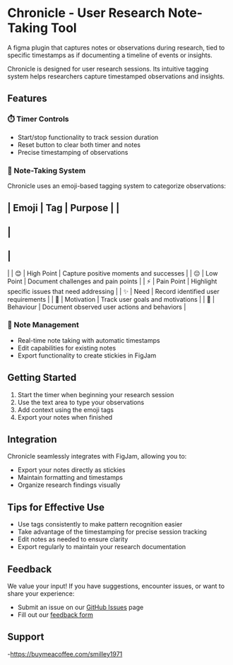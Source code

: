 # Chronicle - User Research Note-Taking Tool
A figma plugin that captures notes or observations during research, tied to specific timestamps as if documenting a timeline of events or insights. 

Chronicle is designed for user research sessions. Its intuitive tagging system helps researchers capture timestamped observations and insights.

## Features

### ⏱️ Timer Controls
- Start/stop functionality to track session duration
- Reset button to clear both timer and notes
- Precise timestamping of observations

### 📝 Note-Taking System
Chronicle uses an emoji-based tagging system to categorize observations:

|
 Emoji 
|
 Tag 
|
 Purpose 
|
|
-------
|
-----
|
---------
|
|
 😊 
|
 High Point 
|
 Capture positive moments and successes 
|
|
 😔 
|
 Low Point 
|
 Document challenges and pain points 
|
|
 ⚡ 
|
 Pain Point 
|
 Highlight specific issues that need addressing 
|
|
 ✨ 
|
 Need 
|
 Record identified user requirements 
|
|
 🎯 
|
 Motivation 
|
 Track user goals and motivations 
|
|
 🤔 
|
 Behaviour 
|
 Document observed user actions and behaviors 
|

### 🔄 Note Management
- Real-time note taking with automatic timestamps
- Edit capabilities for existing notes
- Export functionality to create stickies in FigJam

## Getting Started

1. Start the timer when beginning your research session
2. Use the text area to type your observations
3. Add context using the emoji tags
4. Export your notes when finished

## Integration

Chronicle seamlessly integrates with FigJam, allowing you to:
- Export your notes directly as stickies
- Maintain formatting and timestamps
- Organize research findings visually

## Tips for Effective Use

- Use tags consistently to make pattern recognition easier
- Take advantage of the timestamping for precise session tracking
- Edit notes as needed to ensure clarity
- Export regularly to maintain your research documentation

## Feedback

We value your input! If you have suggestions, encounter issues, or want to share your experience:
- Submit an issue on our [GitHub Issues](https://github.com/yourusername/chronicle/issues) page
- Fill out our [feedback form](https://elastic-resonance-ca4.notion.site/195d399fa03e8134bd26e82b5962904a?pvs=105)

## Support
-https://buymeacoffee.com/smilley1971
